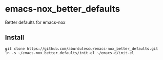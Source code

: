 # emacs-nox_better_defaults
Better defaults for emacs-nox

## Install
```
git clone https://github.com/aburdulescu/emacs-nox_better_defaults.git
ln -s ~/emacs-nox_better_defaults/init.el ~/emacs.d/init.el
```

